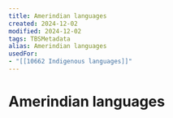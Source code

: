 ```yaml
---
title: Amerindian languages
created: 2024-12-02
modified: 2024-12-02
tags: TBSMetadata
alias: Amerindian languages
usedFor:
- "[[10662 Indigenous languages]]"
---
```

# Amerindian languages
